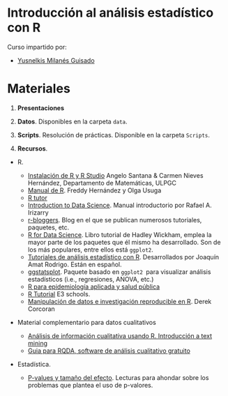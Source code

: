 # Introducción al análisis estadístico con R

Curso impartido por:

- [Yusnelkis Milanés Guisado](https://www.linkedin.com/in/yusnelkis/)


Materiales
=========

1. **Presentaciones**


2. **Datos**. Disponibles en la carpeta `data`.

3. **Scripts**. Resolución de prácticas. Disponible en la carpeta `Scripts`.

5. **Recursos**.

  - R.
    - [Instalación de R y R Studio](https://estadistica-dma.ulpgc.es/cursoR4ULPGC/2-instalacion.html) Angelo Santana & Carmen Nieves Hernández,
Departamento de Matemáticas, ULPGC
    - [Manual de R](https://fhernanb.github.io/Manual-de-R/). Freddy Hernández y Olga Usuga
    - [R tutor](http://rtutor.ai/) 
    - [Introduction to Data Science](https://rafalab.github.io/dsbook/). Manual introductorio por Rafael A. Irizarry
    - [r-bloggers](https://www.r-bloggers.com/). Blog en el que se publican numerosos tutoriales, paquetes, etc.
    - [R for Data Science](http://r4ds.had.co.nz/). Libro tutorial de Hadley Wickham, emplea la mayor parte de los paquetes que él mismo ha desarrollado. Son de los más populares, entre ellos está `ggplot2`.
    - [Tutoriales de análisis estadístico con R](https://rpubs.com/Joaquin_AR). Desarrollados por Joaquín Amat Rodrigo. Están en español.
    - [ggstatsplot](https://github.com/IndrajeetPatil/ggstatsplot). Paquete basado en `ggplot2 `para visualizar análisis estadísticos (i.e., regresiones, ANOVA, etc.)
    - [R para epidemiología aplicada y salud pública](https://epirhandbook.com/es/index.html)
    - [R Tutorial](https://www.w3schools.com/r/?fbclid=IwAR0LOEPtKG7e3TdCN5wsKGl0bcLgqkhAy4El5dI2YNYVWjeH6K1aGCJ34xg) E3 schools.
    - [Manipulación de datos e investigación reproducible en R](https://bookdown.org/content/bc094819-6bce-4648-83a2-c015ba9ef1aa/). Derek Corcoran
   
  - Material complementario para datos cualitativos
   
    - [Análisis de información cualitativa usando R. Introducción a text mining](https://www.youtube.com/watch?v=OyA2I9AoUpc)
    - [Guia para RQDA, software de análisis cualitativo gratuito](https://stats4sd.org/resources/guia-para-rqda-software-de-analisis-cualitativo-gratuito_2019-07-01_09:21:38)
      
      
  - Estadística.
    - [P-values y tamaño del efecto](https://github.com/elrobin/introstatsconr/tree/master/p-values). Lecturas para ahondar sobre los problemas que plantea el uso de p-valores.
  




